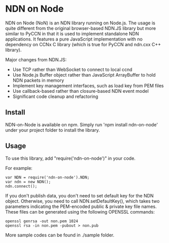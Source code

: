 NDN on Node
===========

NDN on Node (NoN) is an NDN library running on Node.js. The usage is quite different from the original browser-based NDN.JS library but more similar to PyCCN in that it is used to implement standalone NDN applications. It features a pure JavaScript implementation with no dependency on CCNx C library (which is true for PyCCN and ndn.cxx C++ library).

Major changes from NDN.JS:

* Use TCP rather than WebSocket to connect to local ccnd
* Use Node.js Buffer object rather than JavaScript ArrayBuffer to hold NDN packets in memory
* Implement key management interfaces, such as load key from PEM files
* Use callback-based rather than closure-based NDN event model
* Significant code cleanup and refactoring

Install
-------

NDN-on-Node is available on npm. Simply run 'npm install ndn-on-node' under your project folder to install the library.

Usage
-----

To use this library, add "require('ndn-on-node')" in your code.

For example:

    var NDN = require('ndn-on-node').NDN;
    var ndn = new NDN();
    ndn.connect();

If you don't publish data, you don't need to set default key for the NDN object. Otherwise, you need to call NDN.setDefaultKey(), which takes two parameters indicating the PEM-encoded public & private key file names. These files can be generated using the following OPENSSL commands:

    openssl genrsa -out non.pem 1024
    openssl rsa -in non.pem -pubout > non.pub

More sample codes can be found in ./sample folder.
